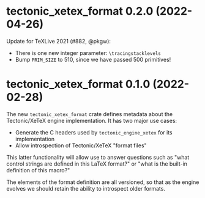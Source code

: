 # tectonic_xetex_format 0.2.0 (2022-04-26)

Update for TeXLive 2021 (#882, @pkgw):

- There is one new integer parameter: `\tracingstacklevels`
- Bump `PRIM_SIZE` to 510, since we have passed 500 primitives!


# tectonic_xetex_format 0.1.0 (2022-02-28)

The new `tectonic_xetex_format` crate defines metadata about the Tectonic/XeTeX
engine implementation. It has two major use cases:

- Generate the C headers used by `tectonic_engine_xetex` for its implementation
- Allow introspection of Tectonic/XeTeX "format files"

This latter functionality will allow use to answer questions such as "what
control strings are defined in this LaTeX format?" or "what is the built-in
definition of this macro?"

The elements of the format definition are all versioned, so that as the engine
evolves we should retain the ability to introspect older formats.
